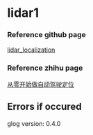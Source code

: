 # lidar1


### Reference github page
[lidar_localization](https://github.com/Little-Potato-1990/localization_in_auto_driving)

### Reference zhihu page
[从零开始做自动驾驶定位](https://zhuanlan.zhihu.com/p/113616755)

## Errors if occured
glog version: 0.4.0
